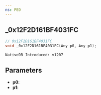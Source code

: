 ```yaml
---
ns: PED
---
```

## _0x12F2D161BF4031FC

```c
// 0x12F2D161BF4031FC
void _0x12F2D161BF4031FC(Any p0, Any p1);
```

```
NativeDB Introduced: v1207
```

## Parameters
* **p0**:
* **p1**:
